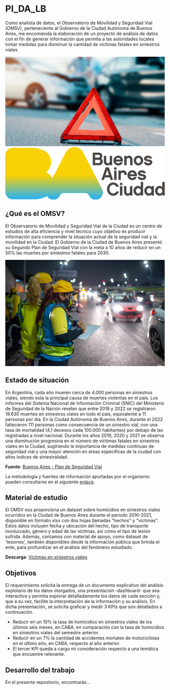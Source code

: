 # PI_DA_LB

Como analista de datos, el Observatorio de Movilidad y Seguridad Vial (OMSV), perteneciente al Gobierno de la Ciudad Autónoma de Buenos Aires, me encomienda la elaboración de un proyecto de análisis de datos con el fin de generar información que permita a las autoridades locales tomar medidas para disminuir la cantidad de víctimas fatales en siniestros viales.

![Logo BA](_src/assets/4.png)
![Logo BA](_src/assets/2.png)

## ¿Qué es el OMSV?
El Observatorio de Movilidad y Seguridad Vial de la Ciudad es un centro de estudios de alta eficiencia y nivel técnico cuyo objetivo es producir información para comprender la situación actual de la seguridad vial y la movilidad en la Ciudad. El Gobierno de la Ciudad de Buenos Aires presentó su Segundo Plan de Seguridad Vial con la meta a 10 años de reducir en un 50% las muertes por siniestros fatales para 2030.

![Imagen agente de transito](_src/assets/1.png)

## Estado de situación
En Argentina, cada año mueren cerca de 4.000 personas en siniestros viales, siendo esta la principal causa de muertes violentas en el país. Los informes del Sistema Nacional de Información Criminal (SNIC) del Ministerio de Seguridad de la Nación revelan que entre 2018 y 2022 se registraron 19.630 muertes en siniestros viales en todo el país, equivalente a 11 personas por día. En la Ciudad Autónoma de Buenos Aires, durante el 2022 fallecieron 111 personas como consecuencia de un siniestro vial, con una tasa de mortalidad (4,1 decesos cada 100.000 habitantes) por debajo de las registradas a nivel nacional. Durante los años 2019, 2020 y 2021 se observa una disminución progresiva en el número de víctimas fatales en siniestros viales en la Ciudad, sugiriendo la importancia de medidas continuas de seguridad vial y una mayor atención en áreas específicas de la ciudad con altos índices de siniestralidad.

**Fuente**: [Buenos Aires - Plan de Seguridad Vial](https://buenosaires.gob.ar/movilidad/plan-de-seguridad-vial/que-es-el-omsv)

La metodología y fuentes de información aportadas por el organismo pueden consultarse en el siguiente [enlace](https://cdn.buenosaires.gob.ar/datosabiertos/datasets/transporte-y-obras-publicas/victimas-siniestros-viales/NOTAS_HOMICIDIOS_SINIESTRO_VIAL.pdf).

## Material de estudio

El OMSV nos proporciona un dataset sobre homicidios en siniestros viales ocurridos en la Ciudad de Buenos Aires durante el periodo 2016-2021, disponible en formato xlsx con dos hojas llamadas "hechos" y "víctimas". Estos datos incluyen fecha y ubicación del hecho, tipo de transporte involucrado, género y edad de las víctimas, así como el tipo de lesión sufrida. Además, contamos con material de apoyo, como dataset de 'lesiones', también disponibles desde la información pública que brinda el ente, para profundizar en el análisis del fenómeno estudiado.

**Descarga**: [Víctimas en siniestros viales](https://data.buenosaires.gob.ar/dataset/victimas-siniestros-viales)

## Objetivos 

El requerimiento solicita la entrega de un documento explicativo del análisis explotario de los datos otorgados, una presentación -dashboard- que sea interactiva y permita explorar detalladamente los datos de cada sección y, que a su vez, facilite la interpretación de la información y su análisis. En dicha presentación, se solicita graficar y medir 3 KPIs que son detallados a continuación. 

* Reducir en un 10% la tasa de homicidios en siniestros viales de los últimos seis meses, en CABA, en comparación con la tasa de homicidios en siniestros viales del semestre anterior.
* Reducir en un 7% la cantidad de accidentes mortales de motociclistas en el último año, en CABA, respecto al año anterior.
* El tercer KPI queda a cargo mi consideración respecto a una temática que encuentre relevante. 


## Desarrollo del trabajo

En el presente repositorio, encontrarás...
